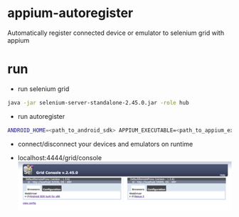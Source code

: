 # appium-autoregister
Automatically register connected device or emulator to selenium grid with appium

# run
+ run selenium grid
```bash
java -jar selenium-server-standalone-2.45.0.jar -role hub
```

+ run autoregister
```bash
ANDROID_HOME=<path_to_android_sdk> APPIUM_EXECUTABLE=<path_to_appium_executable> python3 autoregister.py
```

+ connect/disconnect your devices and emulators on runtime

+ localhost:4444/grid/console
![Alt text](/docs/grid.png?raw=true "Selenium grid with registered device and x86 emulator")

